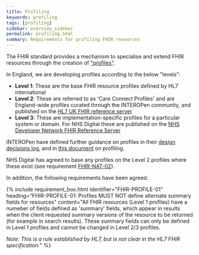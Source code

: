 ```yaml
---
title: Profiling
keywords: profiling
tags: [profiling]
sidebar: overview_sidebar
permalink: profiling.html
summary: Requirements for profiling FHIR resources
---
```


The FHIR standard provides a mechanism to specialise and extend FHIR resources through the creation of ["profiles"](https://www.hl7.org/fhir/profiling.html).

In England, we are developing profiles according to the below "levels":

- **Level 1**: These are the base FHIR resource profiles defined by HL7 international
- **Level 2**: These are referred to as 'Care Connect Profiles' and are England-wide profiles curated through the INTEROPen community, and published on the [HL7 UK FHIR reference server](https://fhir.hl7.org.uk)
- **Level 3**: These are implementation-specific profiles for a particular system or domain. For NHS Digital these are published on the [NHS Developer Network FHIR Reference Server](https://fhir.nhs.uk)

INTEROPen have defined further guidance on profiles in their [design decisions log](https://docs.google.com/spreadsheets/d/1PkdrXAML4z6attSrSnWF45ODFBZrjLA5PZw1R9q3Ttg/edit#gid=399932391), and in [this document](https://drive.google.com/file/d/1k4ITq_Qdzw-jak_x4RCiGDZ57ZgRxUIG/view) on profiling.

NHS Digital has agreed to base any profiles on the Level 2 profiles where these exist (see requirement [FHIR-NAT-02](national-services.html#FHIR-NAT-02)).

In addition, the following requirements have been agreed:

{% include requirement_box.html
	identifier="FHIR-PROFILE-01"
	heading="FHIR-PROFILE-01: Profiles MUST NOT define alternate summary fields for resources"
	content="All FHIR resources (Level 1 profiles) have a numeber of fields defined as 'summary' fields, which appear in results when the client requested summary versions of the resource to be returned (for example in search results). These summary fields can only be defined in Level 1 profiles and cannot be changed in Level 2/3 profiles.

*Note: This is a rule established by HL7, but is not clear in the HL7 FHIR specification.*"
%}

